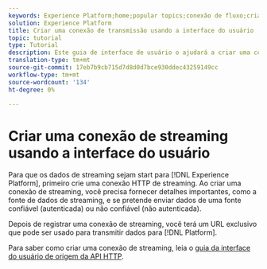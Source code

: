 ```yaml
---
keywords: Experience Platform;home;popular topics;conexão de fluxo;criar conexão de fluxo;uguide;tutorial;criar uma conexão de fluxo;ingestão de fluxo;;home;popular topics;streaming connection;create streaming connection;ui guide;tutorial;create a streaming connection;streaming ingestion;ingestion;ingestão;
solution: Experience Platform
title: Criar uma conexão de transmissão usando a interface do usuário
topic: tutorial
type: Tutorial
description: Este guia de interface de usuário o ajudará a criar uma conexão de streaming usando o Adobe Experience Platform.
translation-type: tm+mt
source-git-commit: 17eb7b9cb715d7d8d0d7bce930ddec43259149cc
workflow-type: tm+mt
source-wordcount: '134'
ht-degree: 0%

---
```



# Criar uma conexão de streaming usando a interface do usuário

Para que os dados de streaming sejam start para [!DNL Experience Platform], primeiro crie uma conexão HTTP de streaming. Ao criar uma conexão de streaming, você precisa fornecer detalhes importantes, como a fonte de dados de streaming, e se pretende enviar dados de uma fonte confiável (autenticada) ou não confiável (não autenticada).

Depois de registrar uma conexão de streaming, você terá um URL exclusivo que pode ser usado para transmitir dados para [!DNL Platform].

Para saber como criar uma conexão de streaming, leia o [guia da interface do usuário de origem da API HTTP](../../sources/tutorials/ui/create/streaming/http.md).